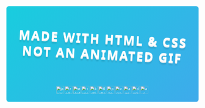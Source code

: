 <svg fill="none" viewBox="0 0 800 400" width="800" height="400" xmlns="http://www.w3.org/2000/svg">
	<foreignObject width="100%" height="100%">
		<div xmlns="http://www.w3.org/1999/xhtml">
			<style>
				@keyframes rotate {
					0% {
						transform: rotate(3deg);
					}
					100% {
						transform: rotate(-3deg);
					}
				}
				@keyframes gradientBackground {
					0% {
						background-position: 0% 50%;
					}
					50% {
						background-position: 100% 50%;
					}
					100% {
						background-position: 0% 50%;
					}
				}
				@keyframes fadeIn {
					0% {
						opacity: 0;
					}
					66% {
						opacity: 0;
					}
					100% {
						opacity: 1;
					}
				}
				.container {
					font-family:
						system-ui,
						-apple-system,
						'Segoe UI',
						Roboto,
						Helvetica,
						Arial,
						sans-serif,
						'Apple Color Emoji',
						'Segoe UI Emoji';
					display: flex;
					flex-direction: column;
					align-items: center;
					justify-content: center;
					margin: 0;
					width: 100%;
					height: 400px;
					background: linear-gradient(-45deg, #fc5c7d, #6a82fb, #05dfd7);
					background-size: 600% 400%;
					animation: gradientBackground 10s ease infinite;
					border-radius: 10px;
					color: white;
					text-align: center;
				}
				h1 {
					font-size: 50px;
					line-height: 1.3;
					letter-spacing: 5px;
					text-transform: uppercase;
					text-shadow:
						0 1px 0 #efefef,
						0 2px 0 #efefef,
						0 3px 0 #efefef,
						0 4px 0 #efefef,
						0 12px 5px rgba(0, 0, 0, 0.1);
					animation: rotate ease-in-out 1s infinite alternate;
				}
				p {
					font-size: 20px;
					text-shadow: 0 1px 0 #efefef;
					animation: 5s ease 0s normal forwards 1 fadeIn;
				}
			</style>
			<div class="container">
				<h1>Made with HTML &amp; CSS<br/>not an animated GIF</h1>
				<p>Click to see the source</p>
				<div>
    <img align="left" alt="javascript" height="32" width="32" src="https://cdn.jsdelivr.net/npm/simple-icons@v3/icons/javascript.svg" />
    <img align="left" alt="redux" height="32" width="32" src="https://cdn.jsdelivr.net/npm/simple-icons@v3/icons/redux.svg" />
    <img align="left" alt="styled-component" height="32" width="32" src="https://cdn.jsdelivr.net/npm/simple-icons@v3/icons/styled-components.svg" />
    <img align="left" alt="typescript" height="32" width="32" src="https://cdn.jsdelivr.net/npm/simple-icons@v3/icons/typescript.svg" />
    <img align="left" alt="kotlin" height="32" width="32" src="https://cdn.jsdelivr.net/npm/simple-icons@v3/icons/kotlin.svg" />
    <img align="left" alt="flutter" height="32" width="32" src="https://cdn.jsdelivr.net/npm/simple-icons@v3/icons/flutter.svg" />
    <img align="left" alt="php" height="32" width="32" src="https://cdn.jsdelivr.net/npm/simple-icons@v3/icons/php.svg" />
    <img align="left" alt="vscode" height="32" width="32" src="https://cdn.jsdelivr.net/npm/simple-icons@v3/icons/visualstudiocode.svg" />
    <img align="left" alt="aws" height="32" width="32" src="https://cdn.jsdelivr.net/npm/simple-icons@v3/icons/amazonaws.svg" />
    <img align="left" alt="docker" height="32" width="32" src="https://cdn.jsdelivr.net/npm/simple-icons@v3/icons/docker.svg" />
    <img align="left" alt="as" height="32" width="32" src="https://cdn.jsdelivr.net/npm/simple-icons@v3/icons/androidstudio.svg" />
    </div>
			</div>
		</div>
	</foreignObject>
</svg>